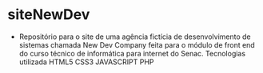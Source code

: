 # siteNewDev
- Repositório para o site de uma agência fictícia de desenvolvimento de sistemas chamada New Dev Company feita para o módulo de front end do curso técnico de informática para internet do Senac. Tecnologias utilizada HTML5 CSS3 JAVASCRIPT PHP 
